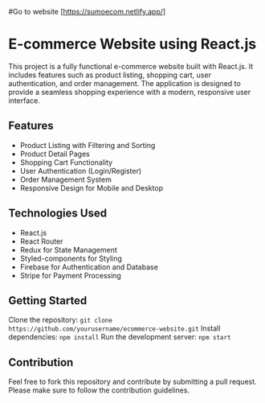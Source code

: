#Go to website
[https://sumoecom.netlify.app/]

# E-commerce Website using React.js
This project is a fully functional e-commerce website built with React.js. It includes features such as product listing, shopping cart, user authentication, and order management. The application is designed to provide a seamless shopping experience with a modern, responsive user interface.

## Features
- Product Listing with Filtering and Sorting
- Product Detail Pages
- Shopping Cart Functionality
- User Authentication (Login/Register)
- Order Management System
- Responsive Design for Mobile and Desktop
  
## Technologies Used
- React.js
- React Router
- Redux for State Management
- Styled-components for Styling
- Firebase for Authentication and Database
- Stripe for Payment Processing
## Getting Started
Clone the repository: `git clone https://github.com/yourusername/ecommerce-website.git`
Install dependencies: `npm install`
Run the development server: `npm start`
## Contribution
Feel free to fork this repository and contribute by submitting a pull request. Please make sure to follow the contribution guidelines.
